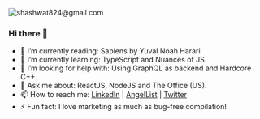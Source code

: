 ![shashwat824@gmail com](https://user-images.githubusercontent.com/43851597/88166158-7914e680-cc34-11ea-8585-1fd241b39881.png)

### Hi there 👋

- 📖 I’m currently reading: Sapiens by Yuval Noah Harari
- 🌱 I’m currently learning: TypeScript and Nuances of JS.
- 🤔 I’m looking for help with: Using GraphQL as backend and Hardcore C++.
- 💬 Ask me about: ReactJS, NodeJS and The Office (US).
- 📫 How to reach me: [LinkedIn](https://www.linkedin.com/in/shashwattyagi/) | [AngelList](https://angel.co/u/shashwat-tyagi-5) | [Twitter](https://twitter.com/RxShashwat)
- ⚡ Fun fact: I love marketing as much as bug-free compilation!
